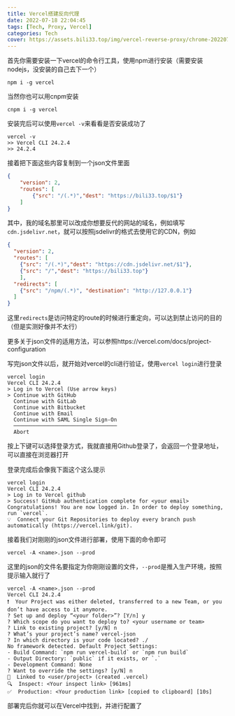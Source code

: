```yaml
---
title: Vercel搭建反向代理
date: 2022-07-18 22:04:45
tags: [Tech, Proxy, Vercel]
categories: Tech
cover: https://assets.bili33.top/img/vercel-reverse-proxy/chrome-20220718-221703.png
---
```


首先你需要安装一下vercel的命令行工具，使用npm进行安装（需要安装nodejs，没安装的自己去下一个）

```shell
npm i -g vercel
```

当然你也可以用cnpm安装

```shell
cnpm i -g vercel
```

安装完后可以使用`vercel -v`来看看是否安装成功了

```shell
vercel -v
>> Vercel CLI 24.2.4
>> 24.2.4
```

接着把下面这些内容复制到一个json文件里面

```json
{
    "version": 2,
    "routes": [
        {"src": "/(.*)","dest": "https://bili33.top/$1"}
    ]
}
```

其中，我的域名那里可以改成你想要反代的网站的域名，例如填写`cdn.jsdelivr.net`，就可以按照jsdelivr的格式去使用它的CDN，例如

```json
{
  "version": 2,
  "routes": [
    {"src": "/(.*)","dest": "https://cdn.jsdelivr.net/$1"},
    {"src": "/","dest": "https://bili33.top"}
    ],
  "redirects": [
    {"src": "/npm/(.*)", "destination": "http://127.0.0.1"}
  ]
}
```

这里`redirects`是访问特定的route的时候进行重定向，可以达到禁止访问的目的（但是实测好像并不太行）

更多关于json文件的适用方法，可以参照https://vercel.com/docs/project-configuration

写完json文件以后，就开始对vercel的cli进行验证，使用`vercel login`进行登录

```shell
vercel login
Vercel CLI 24.2.4
> Log in to Vercel (Use arrow keys)
> Continue with GitHub
  Continue with GitLab
  Continue with Bitbucket
  Continue with Email
  Continue with SAML Single Sign-On
  ─────────────────────────────────
  Abort
```

按上下键可以选择登录方式，我就直接用Github登录了，会返回一个登录地址，可以直接在浏览器打开

登录完成后会像我下面这个这么提示

```shell
vercel login
Vercel CLI 24.2.4
> Log in to Vercel github
> Success! GitHub authentication complete for <your email>
Congratulations! You are now logged in. In order to deploy something, run `vercel`.
💡  Connect your Git Repositories to deploy every branch push automatically (https://vercel.link/git).
```

接着我们对刚刚的json文件进行部署，使用下面的命令即可

```shell
vercel -A <name>.json --prod
```

这里的json的文件名要指定为你刚刚设置的文件，`--prod`是推入生产环境，按照提示输入就行了

```shell
vercel -A <name>.json --prod
Vercel CLI 24.2.4
❗️  Your Project was either deleted, transferred to a new Team, or you don’t have access to it anymore.
? Set up and deploy “<your folder>”? [Y/n] y
? Which scope do you want to deploy to? <your username or team>
? Link to existing project? [y/N] n
? What’s your project’s name? vercel-json
? In which directory is your code located? ./
No framework detected. Default Project Settings:
- Build Command: `npm run vercel-build` or `npm run build`
- Output Directory: `public` if it exists, or `.`
- Development Command: None
? Want to override the settings? [y/N] n
🔗  Linked to <user/project> (created .vercel)
🔍  Inspect: <Your inspect link> [961ms]
✅  Production: <Your production link> [copied to clipboard] [10s]
```

部署完后你就可以在Vercel中找到，并进行配置了
